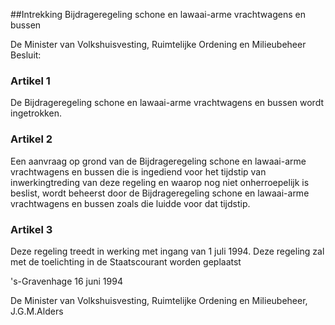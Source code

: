<meta http-equiv='Content-Type' content='text/html; charset=utf-8' />

##Intrekking Bijdrageregeling schone en lawaai-arme vrachtwagens en bussen

De Minister van Volkshuisvesting, Ruimtelijke Ordening en Milieubeheer  Besluit:    

### Artikel  1  

De Bijdrageregeling schone en lawaai-arme vrachtwagens en bussen wordt ingetrokken.  

### Artikel  2  

Een aanvraag op grond van de Bijdrageregeling schone en lawaai-arme vrachtwagens en bussen die is ingediend voor het tijdstip van inwerkingtreding van deze regeling en waarop nog niet onherroepelijk is beslist, wordt beheerst door de Bijdrageregeling schone en lawaai-arme vrachtwagens en bussen zoals die luidde voor dat tijdstip.  

### Artikel  3  

Deze regeling treedt in werking met ingang van 1 juli 1994. Deze regeling zal met de toelichting in de Staatscourant worden geplaatst  

's-Gravenhage 
16 juni 1994    

De 
Minister van Volkshuisvesting, Ruimtelijke Ordening en Milieubeheer, 
J.G.M.Alders    
